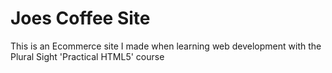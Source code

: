 # Joes Coffee Site

This is an Ecommerce site I made when learning web development with the Plural Sight 'Practical HTML5' course
